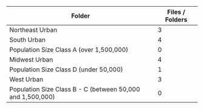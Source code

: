 | Folder                                                     |   Files / Folders |
|------------------------------------------------------------|-------------------|
| Northeast Urban                                            |                 3 |
| South Urban                                                |                 4 |
| Population Size Class A (over 1,500,000)                   |                 0 |
| Midwest Urban                                              |                 4 |
| Population Size Class D (under 50,000)                     |                 1 |
| West Urban                                                 |                 3 |
| Population Size Class B - C (between 50,000 and 1,500,000) |                 0 |